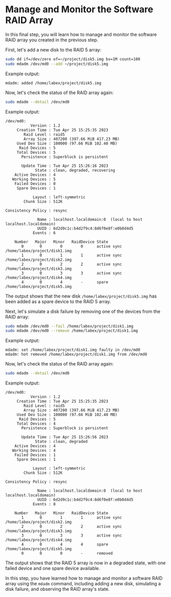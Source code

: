 # Manage and Monitor the Software RAID Array

In this final step, you will learn how to manage and monitor the software RAID array you created in the previous step.

First, let's add a new disk to the RAID 5 array:

```bash
sudo dd if=/dev/zero of=~/project/disk5.img bs=1M count=100
sudo mdadm /dev/md0 --add ~/project/disk5.img
```

Example output:

```
mdadm: added /home/labex/project/disk5.img
```

Now, let's check the status of the RAID array again:

```bash
sudo mdadm --detail /dev/md0
```

Example output:

```
/dev/md0:
           Version : 1.2
     Creation Time : Tue Apr 25 15:25:35 2023
        Raid Level : raid5
        Array Size : 407200 (397.66 MiB 417.23 MB)
     Used Dev Size : 100000 (97.66 MiB 102.40 MB)
      Raid Devices : 5
     Total Devices : 5
       Persistence : Superblock is persistent

       Update Time : Tue Apr 25 15:26:16 2023
             State : clean, degraded, recovering
    Active Devices : 4
   Working Devices : 5
    Failed Devices : 0
     Spare Devices : 1

            Layout : left-symmetric
        Chunk Size : 512K

Consistency Policy : resync

              Name : localhost.localdomain:0  (local to host localhost.localdomain)
              UUID : 6d2d9c1c:b4d2f9c4:8d6f0e8f:e0b0d4d5
            Events : 6

    Number   Major   Minor   RaidDevice State
       0       0        0        0      active sync   /home/labex/project/disk1.img
       1       0        1        1      active sync   /home/labex/project/disk2.img
       2       0        2        2      active sync   /home/labex/project/disk3.img
       3       0        3        3      active sync   /home/labex/project/disk4.img
       4       0        4        -      spare   /home/labex/project/disk5.img
```

The output shows that the new disk `/home/labex/project/disk5.img` has been added as a spare device to the RAID 5 array.

Next, let's simulate a disk failure by removing one of the devices from the RAID array:

```bash
sudo mdadm /dev/md0 --fail /home/labex/project/disk1.img
sudo mdadm /dev/md0 --remove /home/labex/project/disk1.img
```

Example output:

```
mdadm: set /home/labex/project/disk1.img faulty in /dev/md0
mdadm: hot removed /home/labex/project/disk1.img from /dev/md0
```

Now, let's check the status of the RAID array again:

```bash
sudo mdadm --detail /dev/md0
```

Example output:

```
/dev/md0:
           Version : 1.2
     Creation Time : Tue Apr 25 15:25:35 2023
        Raid Level : raid5
        Array Size : 407200 (397.66 MiB 417.23 MB)
     Used Dev Size : 100000 (97.66 MiB 102.40 MB)
      Raid Devices : 5
     Total Devices : 4
       Persistence : Superblock is persistent

       Update Time : Tue Apr 25 15:26:56 2023
             State : clean, degraded
    Active Devices : 4
   Working Devices : 4
    Failed Devices : 1
     Spare Devices : 1

            Layout : left-symmetric
        Chunk Size : 512K

Consistency Policy : resync

              Name : localhost.localdomain:0  (local to host localhost.localdomain)
              UUID : 6d2d9c1c:b4d2f9c4:8d6f0e8f:e0b0d4d5
            Events : 8

    Number   Major   Minor   RaidDevice State
       1       0        1        1      active sync   /home/labex/project/disk2.img
       2       0        2        2      active sync   /home/labex/project/disk3.img
       3       0        3        3      active sync   /home/labex/project/disk4.img
       4       0        4        4      spare   /home/labex/project/disk5.img
       0       0        0        -      removed
```

The output shows that the RAID 5 array is now in a degraded state, with one failed device and one spare device available.

In this step, you have learned how to manage and monitor a software RAID array using the `mdadm` command, including adding a new disk, simulating a disk failure, and observing the RAID array's state.
